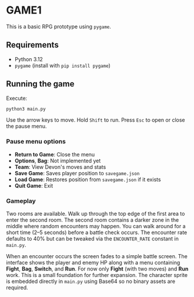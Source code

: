 # GAME1

This is a basic RPG prototype using `pygame`.

## Requirements
- Python 3.12
- `pygame` (install with `pip install pygame`)

## Running the game
Execute:
```bash
python3 main.py
```

Use the arrow keys to move. Hold `Shift` to run. Press `Esc` to open or close
the pause menu.

### Pause menu options
- **Return to Game**: Close the menu
- **Options**, **Bag**: Not implemented yet
- **Team**: View Devon's moves and stats
- **Save Game**: Saves player position to `savegame.json`
- **Load Game**: Restores position from `savegame.json` if it exists
- **Quit Game**: Exit

### Gameplay
Two rooms are available. Walk up through the top edge of the first area to
enter the second room. The second room contains a darker zone in the middle
where random encounters may happen. You can walk around for a short time (2–5
seconds) before a battle check occurs. The encounter rate defaults to 40% but
can be tweaked via the `ENCOUNTER_RATE` constant in `main.py`.

When an encounter occurs the screen fades to a simple battle screen. The
interface shows the player and enemy HP along with a menu containing **Fight**,
**Bag**, **Switch**, and **Run**. For now only **Fight** (with two moves) and
**Run** work. This is a small foundation for further expansion. The character
sprite is embedded directly in `main.py` using Base64 so no binary assets are
required.
